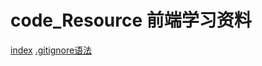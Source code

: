 # code_Resource 前端学习资料

<!-- - [手册](https://github.com/zhangbo819/code_Resource/tree/master/FE-Interview-Questions-master)
- [Git](https://github.com/zhangbo819/code_Resource/tree/master/Git)
- [Node](https://github.com/zhangbo819/code_Resource/tree/master/Node)
- [小工具](https://github.com/zhangbo819/code_Resource/tree/master/widget) -->


[index](https://zhangbo819.github.io/code_Resource/)
[.gitignore语法](https://www.jianshu.com/p/ea6341224e89)
